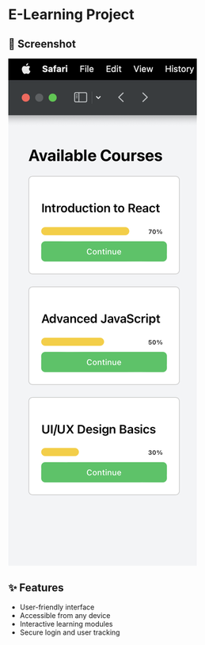 # E-Learning Project

## 📸 Screenshot

![E-Learning Screenshot](e-learning.png)

## ✨ Features

- User-friendly interface
- Accessible from any device
- Interactive learning modules
- Secure login and user tracking
